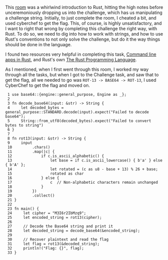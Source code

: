 This [room](https://tryhackme.com/r/room/rust) was a whirlwind introduction to Rust, hitting the high notes before unceremoniously dropping us into the challenge, which has us manipulating a challenge string. Initially, to just complete the room, I cheated a bit, and used cyberchef to get the flag.  This, of course, is highly unsatisfactory, and I want to right that wrong by completing this challenge the right way, with Rust. To do so, we need to dig into how to work with strings, and how to use Rust's conventions to not only solve the challenge, but do it the way things should be done in the language.

I found two resources very helpful in completing this task, [Command line apps in Rust](https://rust-cli.github.io/book/tutorial/setup.html), and Rust's own [The Rust Programming Language](https://doc.rust-lang.org/book/).

As I mentioned, when I first went through this room, I worked my way through all the tasks, but when I got to the Challenge task, and saw that to get the flag, all we needed to go was `ROT-13 -> BASE64 -> ROT-13`, I used CyberChef to get the flag and moved on.

```
 1 use base64::{engine::general_purpose, Engine as _};
 2 
 3 fn decode_base64(input: &str) -> String {
 4     let decoded_bytes = general_purpose::STANDARD.decode(input).expect("Failed to decode base64");
 5     String::from_utf8(decoded_bytes).expect("Failed to convert bytes to string")
 6 }
 7 
 8 fn rot13(input: &str) -> String {
 9     input
 10         .chars()
 11         .map(|c| {
 12             if c.is_ascii_alphabetic() {
 13                 let base = if c.is_ascii_lowercase() { b'a' } else { b'A' };
 14                 let rotated = (c as u8 - base + 13) % 26 + base;
 15                 rotated as char
 16             } else {
 17                 c  // Non-alphabetic characters remain unchanged
 18             }
 19         })
 20         .collect()
 21 }
 22 
 23 fn main() {
 24     let cipher = "M3I6r2IbMzq9";
 25     let encoded_string = rot13(cipher);
 26 
 27     // Decode the Base64 string and print it
 28     let decoded_string = decode_base64(&encoded_string);
 29 
 30     // Recover plaintext and read the flag
 31     let flag = rot13(&decoded_string);
 32     println!("Flag: {}", flag);
 33 }
```


